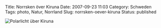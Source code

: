 Title: Norrsken över Kiruna
Date: 2007-09-23 11:03
Category: Schweden
Tags: photo, Natur, Norrland
Slug: norrsken-oever-kiruna
Status: published

![Polarlicht über
Kiruna](/pic/norrsken1_s.jpg "Polarlicht über Kiruna")

